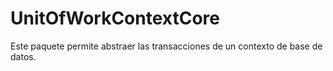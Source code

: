 # UnitOfWorkContextCore

Este paquete permite abstraer las transacciones de un contexto de base de datos.
